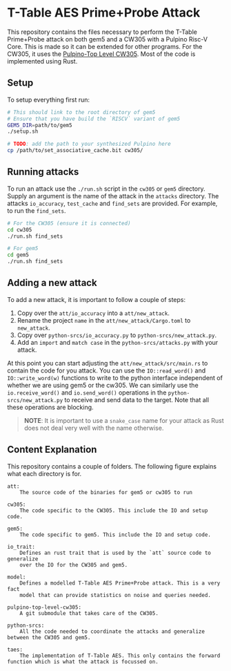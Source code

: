 # T-Table AES Prime+Probe Attack

This repository contains the files necessary to perform the T-Table Prime+Probe
attack on both gem5 and a CW305 with a Pulpino Risc-V Core. This is made so it can
be extended for other programs. For the CW305, it uses the [Pulpino-Top
Level CW305][pulpino-top]. Most of the code is implemented using Rust.

## Setup

To setup everything first run:

```bash
# This should link to the root directory of gem5
# Ensure that you have build the `RISCV` variant of gem5
GEM5_DIR=path/to/gem5
./setup.sh

# TODO: add the path to your synthesized Pulpino here
cp /path/to/set_associative_cache.bit cw305/
```

## Running attacks

To run an attack use the `./run.sh` script in the `cw305` or `gem5` directory.
Supply an argument is the name of the attack in the `attacks` directory. The
attacks `io_accuracy`, `test_cache` and `find_sets` are provided. For example,
to run the `find_sets`.

```bash
# For the CW305 (ensure it is connected)
cd cw305
./run.sh find_sets

# For gem5
cd gem5
./run.sh find_sets
```

## Adding a new attack

To add a new attack, it is important to follow a couple of steps:

1. Copy over the `att/io_accuracy` into a `att/new_attack`.
2. Rename the project `name` in the `att/new_attack/Cargo.toml` to `new_attack`.
3. Copy over `python-srcs/io_accuracy.py` to `python-srcs/new_attack.py`.
4. Add an `import` and `match case` in the `python-srcs/attacks.py` with your
      attack.

At this point you can start adjusting the `att/new_attack/src/main.rs` to
contain the code for you attack. You can use the `IO::read_word()` and
`IO::write_word(w)` functions to write to the python interface independent of
whether we are using gem5 or the cw305. We can similarly use the
`io.receive_word()` and `io.send_word()` operations in the
`python-srcs/new_attack.py` to receive and send data to the target. Note that
all these operations are blocking.

> **NOTE**: It is important to use a `snake_case` name for your attack as
> Rust does not deal very well with the name otherwise.

## Content Explanation

This repository contains a couple of folders. The following figure explains
what each directory is for.

```
att:
    The source code of the binaries for gem5 or cw305 to run

cw305:
    The code specific to the CW305. This include the IO and setup code.
    
gem5:
    The code specific to gem5. This include the IO and setup code.

io_trait:
    Defines an rust trait that is used by the `att` source code to generalize
    over the IO for the CW305 and gem5.

model:
    Defines a modelled T-Table AES Prime+Probe attack. This is a very fact
    model that can provide statistics on noise and queries needed.

pulpino-top-level-cw305:
    A git submodule that takes care of the CW305.

python-srcs:
    All the code needed to coordinate the attacks and generalize between the CW305 and gem5.

taes:
    The implementation of T-Table AES. This only contains the forward function which is what the attack is focussed on.
```

[pulpino-top]: https://github.com/coastalwhite/pulpino-top-level-cw305